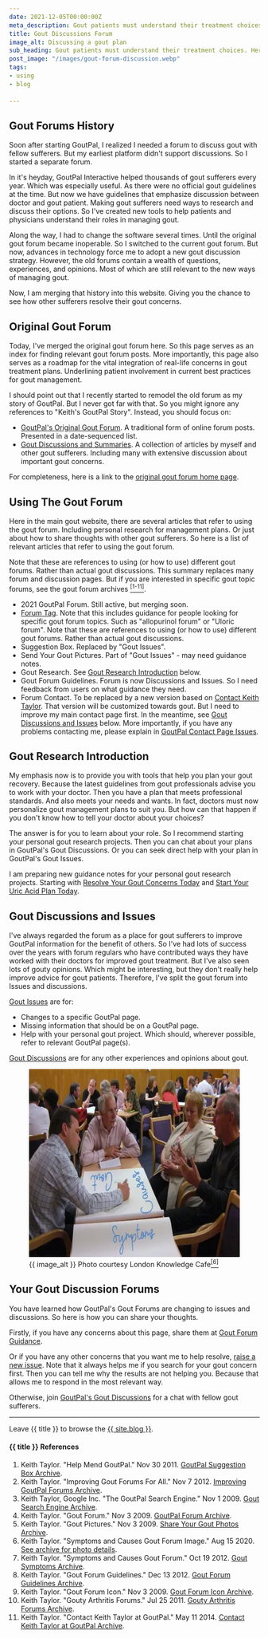 ```yaml
---
date: 2021-12-05T00:00:00Z
meta_description: Gout patients must understand their treatment choices. What if you don't understand your doctor's advice? Discuss with fellow sufferers.
title: Gout Discussions Forum
image_alt: Discussing a gout plan
sub_heading: Gout patients must understand their treatment choices. Here's how to discuss your plan with other gout sufferers.
post_image: "/images/gout-forum-discussion.webp"
tags:
- using
- blog

---
```


<h2 id="history">Gout Forums History</h2>

Soon after starting GoutPal, I realized I needed a forum to discuss gout with fellow sufferers. But my earliest platform didn't support discussions. So I started a separate forum.

In it's heyday, GoutPal Interactive helped thousands of gout sufferers every year. Which was especially useful. As there were no official gout guidelines at the time. But now we have guidelines that emphasize discussion between doctor and gout patient. Making gout sufferers need ways to research and discuss their options. So I've created new tools to help patients and physicians understand their roles in managing gout.

Along the way, I had to change the software several times. Until the original gout forum became inoperable. So I switched to the current gout forum. But now, advances in technology force me to adopt a new gout discussion strategy. However, the old forums contain a wealth of questions, experiences, and opinions. Most of which are still relevant to the new ways of managing gout.

Now, I am merging that history into this website. Giving you the chance to see how other sufferers resolve their gout concerns.

<h2 id="original">Original Gout Forum</h2>

Today, I've merged the original gout forum here. So this page serves as an index for finding relevant gout forum posts. More importantly, this page also serves as a roadmap for the vital integration of real-life concerns in gout treatment plans. Underlining patient involvement in current best practices for gout management.

I should point out that I recently started to remodel the old forum as my story of GoutPal. But I never got far with that. So you might ignore any references to "Keith's GoutPal Story". Instead, you should focus on:

- <a href="/gout-pal-forum/">GoutPal's Original Gout Forum</a>. A traditional form of online forum posts. Presented in a date-sequenced list.
- <a href="/gout-news/">Gout Discussions and Summaries</a>. A collection of articles by myself and other gout sufferers. Including many with extensive discussion about important gout concerns.

For completeness, here is a link to the <a href="/keiths-gout-story-2020.html">original gout forum home page</a>.

<h2 id="using">Using The Gout Forum</h2>

Here in the main gout website, there are several articles that refer to using the gout forum. Including personal research for management plans. Or just about how to share thoughts with other gout sufferers. So here is a list of relevant articles that refer to using the gout forum.

Note that these are references to using (or how to use) different gout forums. Rather than actual gout discussions. This summary replaces many forum and discussion pages. But if you are interested in specific gout topic forums, see the gout forum archives <a href="#ref1"><sup>[1-11]</sup></a>.


- 2021 GoutPal Forum. Still active, but merging soon.
- <a href="/topic/forum/">Forum Tag</a>. Note that this includes guidance for people looking for specific gout forum topics. Such as "allopurinol forum" or "Uloric forum". Note that these are references to using (or how to use) different gout forums. Rather than actual gout discussions.
- Suggestion Box. Replaced by "Gout Issues". 
- Send Your Gout Pictures. Part of "Gout Issues" - may need guidance notes.
- Gout Research. See <a href="#research">Gout Research Introduction</a> below.
- Gout Forum Guidelines. Forum is now Discussions and Issues. So I need feedback from users on what guidance they need.
- Forum Contact. To be replaced by a new version based on <a href="https://keith-taylor.pages.dev/contact-keith-taylor/">Contact Keith Taylor</a>. That version will be customized towards gout. But I need to improve my main contact page first. In the meantime, see <a href="#discussions">Gout Discussions and Issues</a> below. More importantly, if you have any problems contacting me, please explain in <a href="https://github.com/kct2020/goutpal-com-skeleventy/issues/11">GoutPal Contact Page Issues</a>.

<h2 id="research">Gout Research Introduction</h2>

My emphasis now is to provide you with tools that help you plan your gout recovery. Because the latest guidelines from gout professionals advise you to work with your doctor. Then you have a plan that meets professional standards. And also meets your needs and wants. In fact, doctors must now personalize gout management plans to suit you. But how can that happen if you don't know how to tell your doctor about your choices?

The answer is for you to learn about your role. So I recommend starting your personal gout research projects. Then you can chat about your plans in GoutPal's Gout Discussions. Or you can seek direct help with your plan in GoutPal's Gout Issues.

I am preparing new guidance notes for your personal gout research projects. Starting with <a href="/blog/whats-your-biggest-gout-concern">Resolve Your Gout Concerns Today</a> and <a href="/blog/starting-gout-plans">Start Your Uric Acid Plan Today</a>.

<h2 id="discussions">Gout Discussions and Issues</h2>

I've always regarded the forum as a place for gout sufferers to improve GoutPal information for the benefit of others. So I've had lots of success over the years with forum regulars who have contributed ways they have worked with their doctors for improved gout treatment. But I've also seen lots of gouty opinions. Which might be interesting, but they don't really help improve advice for gout patients. Therefore, I've split the gout forum into Issues and discussions.

<a href="{{ site.social_links.GitHub }}issues">Gout Issues</a> are for:
- Changes to a specific GoutPal page.
- Missing information that should be on a GoutPal page.
- Help with your personal gout project. Which should, wherever possible, refer to relevant GoutPal page(s).

<a href="{{ site.social_links.GitHub }}discussions">Gout Discussions</a> are for any other experiences and opinions about gout.

<figure id="image" class="inner">
<img src="/images/gout-forum-discussion.webp" alt="{{ image_alt }}"  width="610" height="377">
  <figcaption>{{ image_alt }} Photo courtesy London Knowledge Cafe<a href="#ref6"><sup>[6]</sup></a></figcaption>
</figure>

<h2 id="next">Your Gout Discussion Forums</h2>

You have learned how GoutPal's Gout Forums are changing to issues and discussions. So here is how you can share your thoughts.

Firstly, if you have any concerns about this page, share them at <a href="{{ site.social_links.GitHub }}issues/9">Gout Forum Guidance</a>.

Or if you have any other concerns that you want me to help resolve, <a href="{{ site.social_links.GitHub }}issues/new/choose">raise a new issue</a>. Note that it always helps me if you search for your gout concern first. Then you can tell me why the results are not helping you. Because that allows me to respond in the most relevant way.

Otherwise, join <a href="{{ site.social_links.GitHub }}discussions">GoutPal's Gout Discussions</a> for a chat with fellow gout sufferers.

***

Leave {{ title }} to browse the <a href="/blog">{{ site.blog }}</a>.

<h4 id="refs">{{ title }} References</h4>
<ol>
	<li id="ref1">Keith Taylor. "Help Mend GoutPal." Nov 30 2011. <a href="https://web.archive.org/web/20140721211506/https://www.goutpal.com/2740/help-mend-goutpal/">GoutPal Suggestion Box Archive</a>.</li>
	<li id="ref2">Keith Taylor. "Improving Gout Forums For All." Nov 7 2012. <a href="https://web.archive.org/web/20211209071244/https://www.goutpal.com/gouty/gout-forums/">Improving GoutPal Forums Archive</a>.</li>
	<li id="ref3">Keith Taylor, Google Inc. "The GoutPal Search Engine." Nov 1 2009. <a href="https://web.archive.org/web/20100104223807/http://www.goutpal.com/the-gout/">Gout Search Engine Archive</a>.</li>
	<li id="ref4">Keith Taylor. "Gout Forum." Nov 3 2009. <a href="https://web.archive.org/web/20211209073933/https://www.goutpal.com/gouty/gout-forum/">GoutPal Forum Archive</a>.</li>
	<li id="ref5">Keith Taylor. "Gout Pictures." Nov 3 2009. <a href="https://web.archive.org/web/20170606104510/http://www.goutpal.com/gouty/gout-picture/gout-pictures/">Share Your Gout Photos Archive</a>.</li>
	<li id="ref6">Keith Taylor. "Symptoms and Causes Gout Forum Image." Aug 15 2020. <a href="https://web.archive.org/web/20170606104510/http://www.goutpal.com/gouty/gout-picture/gout-pictures/">See archive for photo details</a>.</li>
	<li id="ref7">Keith Taylor. "Symptoms and Causes Gout Forum." Oct 19 2012. <a href="https://web.archive.org/web/20201027082227/https://www.goutpal.com/gout-symptoms/gout-symptoms-and-causes/">Gout Symptoms Archive</a>.</li>
	<li id="ref8">Keith Taylor. "Gout Forum Guidelines." Dec 13 2012. <a href="https://web.archive.org/web/20210417085919/https://www.goutpal.com/gouty/gout-forum-guidelines/">Gout Forum Guidelines Archive</a>.</li>
	<li id="ref9">Keith Taylor. "Gout Forum Icon." Nov 3 2009. <a href="https://web.archive.org/web/20200927224959/https://www.goutpal.com/gouty/gout-forum/gout-forum-2/">Gout Forum Icon Archive</a>.</li>
	<li id="ref10">Keith Taylor. "Gouty Arthritis Forums." Jul 25 2011. <a href="https://web.archive.org/web/20210417090653/https://www.goutpal.com/gouty/arthritis-forums/">Gouty Arthritis Forums Archive</a>.</li>
	<li id="ref11">Keith Taylor. "Contact Keith Taylor at GoutPal." May 11 2014. <a href="https://web.archive.org/web/20211128113307/https://www.goutpal.com/gouty/gout-people/">Contact Keith Taylor at GoutPal Archive</a>.</li>
</ol>
